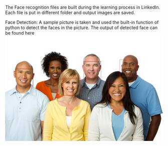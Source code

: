 The Face recognition files are built during the learning process in LinkedIn. Each file is put in different folder and output images are saved.

Face Detection: A sample picture is taken and used the built-in function of python to detect the faces in the picture. The output of detected face can be found here ![FaceDetected](./Face_Detection/FaceDetected.jpg)